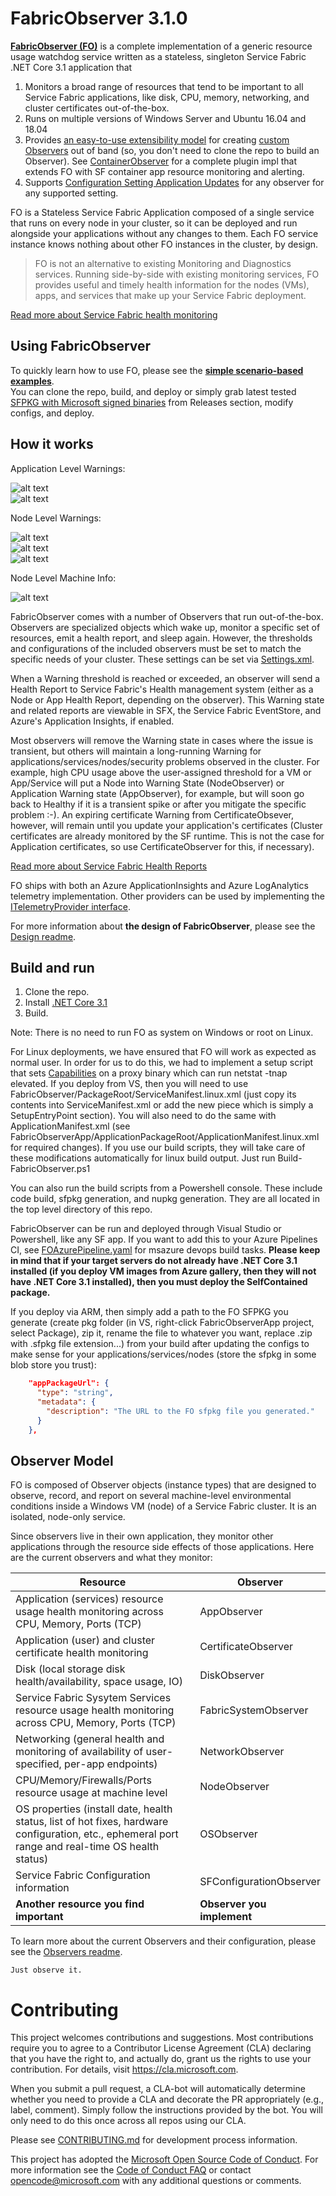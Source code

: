 # FabricObserver 3.1.0

[**FabricObserver (FO)**](https://github.com/microsoft/service-fabric-observer/releases) is a complete implementation of a generic resource usage watchdog service written as a stateless, singleton Service Fabric .NET Core 3.1 application that 
1. Monitors a broad range of resources that tend to be important to all Service Fabric applications, like disk, CPU, memory, networking, and cluster certificates out-of-the-box.
2. Runs on multiple versions of Windows Server and Ubuntu 16.04 and 18.04
3. Provides [an easy-to-use extensibility model](/Documentation/Plugins.md) for creating [custom Observers](/SampleObserverPlugin) out of band (so, you don't need to clone the repo to build an Observer). See [ContainerObserver](https://github.com/GitTorre/ContainerObserver) for a complete plugin impl that extends FO with SF container app resource monitoring and alerting.
4. Supports [Configuration Setting Application Updates](/Documentation/Using.md#parameterUpdates) for any observer for any supported setting. 

FO is a Stateless Service Fabric Application composed of a single service that runs on every node in your cluster, so it can be deployed and run alongside your applications without any changes to them. Each FO service instance knows nothing about other FO instances in the cluster, by design.  


> FO is not an alternative to existing Monitoring and Diagnostics services. Running side-by-side with existing monitoring services, FO provides useful and timely health information for the nodes (VMs), apps, and services that make up your Service Fabric deployment. 


[Read more about Service Fabric health monitoring](https://docs.microsoft.com/azure/service-fabric/service-fabric-health-introduction)

## Using FabricObserver  

To quickly learn how to use FO, please see the **[simple scenario-based examples](./Documentation/Using.md)**.  
You can clone the repo, build, and deploy or simply grab latest tested [SFPKG with Microsoft signed binaries](https://github.com/microsoft/service-fabric-observer/releases/latest) from Releases section, modify configs, and deploy.


## How it works 

Application Level Warnings: 

![alt text](/Documentation/Images/AppCpuWarnCluster.jpg "")  
![alt text](/Documentation/Images/AppDetailsWarning.jpg "")  

Node Level Warnings: 

![alt text](/Documentation/Images/Chaos3.jpg "")  
![alt text](/Documentation/Images/MultipleWarningsSFX.jpg "")  
![alt text](/Documentation/Images/MultipleWarningsOKClearSFX.jpg "")  

Node Level Machine Info:  

![alt text](/Documentation/Images/OSObsKBLinks.jpg "")  


FabricObserver comes with a number of Observers that run out-of-the-box. Observers are specialized objects which wake up, monitor a specific set of resources, emit a health report, and sleep again. However, the thresholds and configurations of the included observers must be set to match the specific needs of your cluster. These settings can be set via [Settings.xml](/FabricObserver/PackageRoot/Config/Settings.xml).

When a Warning threshold is reached or exceeded, an observer will send a Health Report to Service Fabric's Health management system (either as a Node or App Health Report, depending on the observer). This Warning state and related reports are viewable in SFX, the Service Fabric EventStore, and Azure's Application Insights, if enabled.

Most observers will remove the Warning state in cases where the issue is transient, but others will maintain a long-running Warning for applications/services/nodes/security problems observed in the cluster. For example, high CPU usage above the user-assigned threshold for a VM or App/Service will put a Node into Warning State (NodeObserver) or Application Warning state (AppObserver), for example, but will soon go back to Healthy if it is a transient spike or after you mitigate the specific problem :-). An expiring certificate Warning from CertificateObsever, however, will remain until you update your application's certificates (Cluster certificates are already monitored by the SF runtime. This is not the case for Application certificates, so use CertificateObserver for this, if necessary).

[Read more about Service Fabric Health Reports](https://docs.microsoft.com/azure/service-fabric/service-fabric-report-health)

FO ships with both an Azure ApplicationInsights and Azure LogAnalytics telemetry implementation. Other providers can be used by implementing the [ITelemetryProvider interface](/FabricObserver/Observers/Interfaces/ITelemetryProvider.cs). 

For more information about **the design of FabricObserver**, please see the [Design readme](./Documentation/Design.md). 

## Build and run  

1. Clone the repo.
2. Install [.NET Core 3.1](https://dotnet.microsoft.com/download/dotnet-core/3.1)
3. Build. 

Note: There is no need to run FO as system on Windows or root on Linux. 

For Linux deployments, we have ensured that FO will work as expected as normal user. In order for us to do this, we had to implement a setup script that sets [Capabilities](https://man7.org/linux/man-pages/man7/capabilities.7.html) on a proxy binary which can run netstat -tnap elevated. 
If you deploy from VS, then you will need to use FabricObserver/PackageRoot/ServiceManifest.linux.xml (just copy its contents into ServiceManifest.xml or add the new piece which is simply a SetupEntryPoint section). You 
will also need to do the same with ApplicationManifest.xml (see FabricObserverApp/ApplicationPackageRoot/ApplicationManifest.linux.xml for required changes). If you use our build scripts, they will take care of these modifications automatically for linux build output.
Just run Build-FabricObserver.ps1

You can also run the build scripts from a Powershell console. These include code build, sfpkg generation, and nupkg generation. They are all located in the top level directory of this repo.

FabricObserver can be run and deployed through Visual Studio or Powershell, like any SF app. If you want to add this to your Azure Pipelines CI, 
see [FOAzurePipeline.yaml](/FOAzurePipeline.yaml) for msazure devops build tasks. <strong>Please keep in mind that if your target servers do not already have
.NET Core 3.1 installed (if you deploy VM images from Azure gallery, then they will not have .NET Core 3.1 installed), then you must deploy the SelfContained package.</strong>

If you deploy via ARM, then simply add a path to the FO SFPKG you generate (create pkg folder (in VS, right-click FabricObserverApp project, select Package), zip it, rename the file to whatever you want, replace .zip with .sfpkg file extension...) from your build after updating
the configs to make sense for your applications/services/nodes (store the sfpkg in some blob store you trust): 

```JSON
    "appPackageUrl": {
      "type": "string",
      "metadata": {
        "description": "The URL to the FO sfpkg file you generated."
      }
    },
```  


## Observer Model

FO is composed of Observer objects (instance types) that are designed to observe, record, and report on several machine-level environmental conditions inside a Windows VM (node) of a Service Fabric cluster. It is an isolated, node-only service. 

Since observers live in their own application, they monitor other applications through the resource side effects of those applications. Here are the current observers and what they monitor:

| Resource | Observer |
| --- | --- |
| Application (services) resource usage health monitoring across CPU, Memory, Ports (TCP) | AppObserver |
| Application (user) and cluster certificate health monitoring | CertificateObserver |
| Disk (local storage disk health/availability, space usage, IO) | DiskObserver |
| Service Fabric Sysytem Services resource usage health monitoring across CPU, Memory, Ports (TCP) | FabricSystemObserver |
| Networking (general health and monitoring of availability of user-specified, per-app endpoints) | NetworkObserver |
| CPU/Memory/Firewalls/Ports resource usage at machine level | NodeObserver |
| OS properties (install date, health status, list of hot fixes, hardware configuration, etc., ephemeral port range and real-time OS health status) | OSObserver |
| Service Fabric Configuration information | SFConfigurationObserver |
| **Another resource you find important** | **Observer you implement** |

To learn more about the current Observers and their configuration, please see the [Observers readme](./Documentation/Observers.md).  
    
```
Just observe it.
```

# Contributing

This project welcomes contributions and suggestions.  Most contributions require you to agree to a Contributor License Agreement (CLA) declaring that you have the right to, and actually do, grant us the rights to use your contribution. For details, visit https://cla.microsoft.com.

When you submit a pull request, a CLA-bot will automatically determine whether you need to provide a CLA and decorate the PR appropriately (e.g., label, comment). Simply follow the instructions provided by the bot. You will only need to do this once across all repos using our CLA.  

Please see [CONTRIBUTING.md](CONTRIBUTING.md) for development process information.

This project has adopted the [Microsoft Open Source Code of Conduct](https://opensource.microsoft.com/codeofconduct/).
For more information see the [Code of Conduct FAQ](https://opensource.microsoft.com/codeofconduct/faq/) or
contact [opencode@microsoft.com](mailto:opencode@microsoft.com) with any additional questions or comments.
